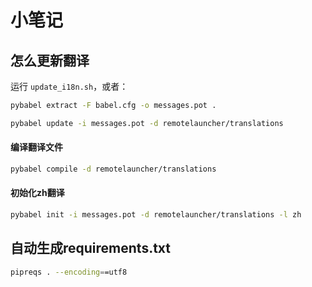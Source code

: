 # 小笔记

## 怎么更新翻译
运行 `update_i18n.sh`，或者：

```bash
pybabel extract -F babel.cfg -o messages.pot .

pybabel update -i messages.pot -d remotelauncher/translations
```

#### 编译翻译文件

```bash
pybabel compile -d remotelauncher/translations
```

#### 初始化zh翻译

```bash
pybabel init -i messages.pot -d remotelauncher/translations -l zh
```

## 自动生成requirements.txt

```bash
pipreqs . --encoding==utf8
```
